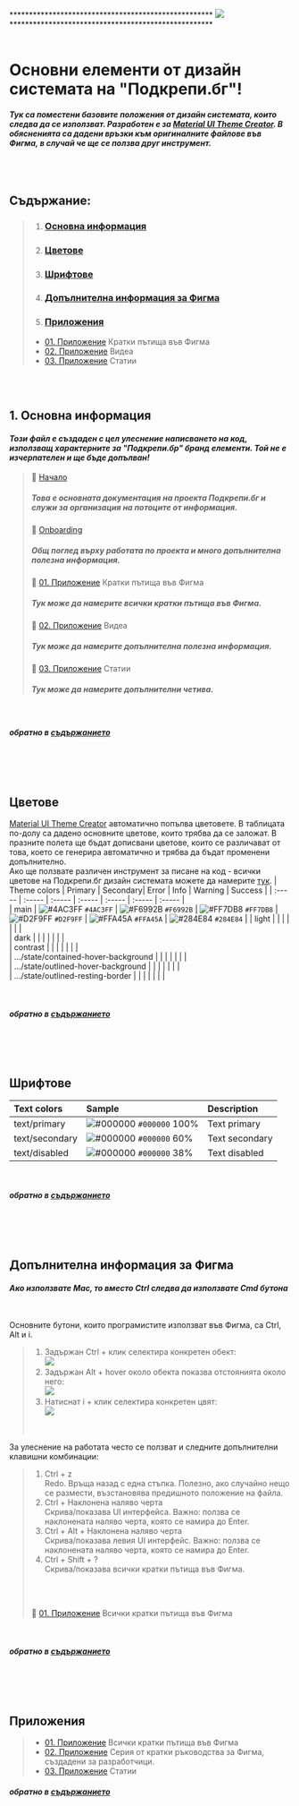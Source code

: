 **************************************************** ![](https://miro.medium.com/max/200/1*LRjLAzWqaLiYl4N5DZH8Kg.gif) ****************************************************
<br>
<br>


# Основни елементи от дизайн системата на "Подкрепи.бг"!
#### *Тук са поместени базовите положения от дизайн системата, които следва да се използват. Разработен е за [Material UI Theme Creator](https://bareynol.github.io/mui-theme-creator/). В обясненията са дадени връзки към оригиналните файлове във Фигма, в случай че ще се ползва друг инструмент.*
<br>
<br>

## Съдържание:

> 01. ### [Основна информация](https://github.com/podkrepi-bg/design/blob/main/readme.md#%D1%80%D1%8A%D0%BA%D0%BE%D0%B2%D0%BE%D0%B4%D1%81%D1%82%D0%B2%D0%B0)<br>
> 02. ### [Цветове](https://github.com/podkrepi-bg/design/blob/main/readme.md#%D1%80%D1%8A%D0%BA%D0%BE%D0%B2%D0%BE%D0%B4%D1%81%D1%82%D0%B2%D0%B0)<br>
> 03. ### [Шрифтове](https://github.com/podkrepi-bg/design/blob/main/readme.md#%D1%80%D0%B0%D0%B1%D0%BE%D1%82%D0%BD%D0%B0-%D1%81%D1%80%D0%B5%D0%B4%D0%B0)<br>
> 04. ###  [Допълнителна информация за Фигма](https://github.com/podkrepi-bg/design/blob/main/readme.md#%D0%B4%D0%BE%D0%BF%D1%8A%D0%BB%D0%BD%D0%B8%D1%82%D0%B5%D0%BB%D0%BD%D0%B0-%D0%B8%D0%BD%D1%84%D0%BE%D1%80%D0%BC%D0%B0%D1%86%D0%B8%D1%8F)<br>
> 05. ### [Приложения](https://github.com/podkrepi-bg/design/blob/main/readme.md#%D0%B4%D0%BE%D0%BF%D1%8A%D0%BB%D0%BD%D0%B8%D1%82%D0%B5%D0%BB%D0%BD%D0%B0-%D0%B8%D0%BD%D1%84%D0%BE%D1%80%D0%BC%D0%B0%D1%86%D0%B8%D1%8F)
>   * [01. Приложение](https://github.com/podkrepi-bg/design/blob/main/intro-Figma-UIkit/intro-Figma-UIkit-img/01Figma-small.png) Кратки пътища във Фигма
>   * [02. Приложение](https://www.youtube.com/watch?v=XA4fM5I4GvQ&list=PL7e8VJ_ZN6epq-oiYOufiuPI-fpDC2Mby&index=1) Видеа<br>
>   * [03. Приложение](https://www.figma.com/best-practices/tips-on-developer-handoff/an-overview-of-figma-for-developers/) Статии<br>


<br>
<br>

## 1. Основна информация


#### *Този файл е създаден с цел улеснение написването на код, използващ характерните за "Подкрепи.бр" бранд елементи. Той не е изчерпателен и ще бъде допълван!*



>&#x1F4D7; [Начало](https://docs.podkrepi.bg/general/?cacheBust=1634744774411)<br>
>##### Това е основната документация на проекта Подкрепи.бг и служи за организация на потоците от информация.
>&#x1F4D8; [Onboarding](https://docs.google.com/document/d/1aRMfnVBzc4xd3wV3-B_jsx3ykiBvmqFO5VhnafRH55o/edit)<br>
>##### Общ поглед върху работата по проекта и много допълнителна полезна информация. 
>&#x1F4D9; [01. Приложение](https://github.com/podkrepi-bg/design/blob/main/intro-Figma-UIkit/intro-Figma-UIkit-img/01Figma-small.png) Кратки пътища във Фигма<br>
>##### Тук може да намерите всички кратки пътища във Фигма.
>&#x1F4D9; [02. Приложение](https://www.youtube.com/watch?v=XA4fM5I4GvQ&list=PL7e8VJ_ZN6epq-oiYOufiuPI-fpDC2Mby&index=1) Видеа<br>
>##### Тук може да намерите допълнителна полезна информация.
>&#x1F4D9; [03. Приложение](https://www.figma.com/best-practices/tips-on-developer-handoff/an-overview-of-figma-for-developers/) Статии<br>
>##### Тук може да намерите допълнителни четива.
<br>

##### обратно в [съдържанието][1]
<br>
<br>
<br>

## Цветове

[Material UI Theme Creator](https://bareynol.github.io/mui-theme-creator/) автоматично попълва цветовете. В таблицата по-долу са дадено основните цветове, които трябва да се заложат. В празните полета ще бъдат дописвани цветове, които се различават от това, което се генерира автоматично и трябва да бъдат  променени допълнително. <br>
Ако ще ползвате различен инструмент за писане на код - всички цветове на Подкрепи.бг дизайн системата можете да намерите [тук](https://www.figma.com/file/MmvFKzUv6yE5U2wrOpWtwS/Podkrepi.bg?node-id=38%3A4557).
| 	Theme colors	                        | 	Primary | 	Secondary| Error	 | 	Info	 | 	Warning	 | Success	| 
| 	:-----	                                | 	:-----	| 	:-----	 | :-----	 | 	:-----	 | 	:-----	 | :-----	| 	
| 	main	                                | 	![#4AC3FF](https://via.placeholder.com/15/4AC3FF/000000?text=+) `#4AC3FF`	| 	![#F6992B](https://via.placeholder.com/15/F6992B/000000?text=+) `#F6992B`	 | ![#FF7DB8](https://via.placeholder.com/15/FF7DB8/000000?text=+) `#FF7DB8`	| 	![#D2F9FF](https://via.placeholder.com/15/D2F9FF/000000?text=+) `#D2F9FF`	| 	![#FFA45A](https://via.placeholder.com/15/FFA45A/000000?text=+) `#FFA45A`	 | ![#284E84](https://via.placeholder.com/15/284E84/000000?text=+) `#284E84`	| 
| 	light	                                | 		| 		 | 	| 		| 		 | 	| 	 
| 	dark	                                | 		| 		 | 	| 		| 		 | 	| 	
| 	contrast	                            | 		| 		 | 	| 		| 		 | 	| 		
| 	.../state/contained-hover-background	| 		| 		 | 	| 		| 		 | 	| 	 	
| 	.../state/outlined-hover-background	    | 		| 		 | 	| 		| 		 | 	| 	 	
| 	.../state/outlined-resting-border	    | 		| 		 | 	| 		| 		 | 	| 	 	

<br>

##### обратно в [съдържанието][1]
<br>
<br>
<br>

## Шрифтове 

| 	Text colors	 | Sample	 | 	Description	 | 
| 	:-----	 | 	:-----	 | 	:-----	 | 
| 	text/primary	| 	![#000000](https://via.placeholder.com/15/000000/000000?text=+) `#000000`	100%| 	Text primary	 | 
| 	text/secondary	| 	![#000000](https://via.placeholder.com/15/000000/000000?text=+) `#000000` 60%	| 	Text secondary	 | 
| 	text/disabled	| 	![#000000](https://via.placeholder.com/15/000000/000000?text=+) `#000000` 38%	| 	Text disabled	 |
<br>

##### обратно в [съдържанието][1]
<br>
<br>
<br>

## Допълнителна информация за Фигма

#### *Ако използвате Mac, то вместо Ctrl следва да използвате Cmd бутона*
<br>

 Основните бутони, които програмистите използват във Фигма, са Ctrl, Alt и i.
> 01. Задържан Ctrl + клик селектира конкретен обект:<br>
> ![](https://github.com/podkrepi-bg/design/blob/main/intro-Figma-UIkit/intro-Figma-UIkit-img/Ctrl.png)
> 01. Задържан Alt + hover около обекта показва отстоянията около него:<br>
> ![](https://github.com/podkrepi-bg/design/blob/main/intro-Figma-UIkit/intro-Figma-UIkit-img/Alt.png)
> 01. Натиснат i + клик селектира конкретен цвят:<br>
> ![](https://github.com/podkrepi-bg/design/blob/main/intro-Figma-UIkit/intro-Figma-UIkit-img/i.png)
> <br>
>
>
 За улеснение на работата често се ползват и следните допълнителни клавишни комбинации:
> 01. Ctrl + z <br>
> Redo. Връща назад с една стъпка. Полезно, ако случайно нещо се размести, възстановява предишното положение на файла.
> 01. Ctrl + Наклонена наляво черта<br>
> Скрива/показава UI интерфейса. Важно: ползва се наклонената наляво черта, която се намира до Enter. 
> 01. Ctrl + Alt + Наклонена наляво черта<br>
> Скрива/показава левия UI интерфейс. Важно: ползва се наклонената наляво черта, която се намира до Enter.
> 01. Ctrl + Shift  + ?<br>
> Скрива/показава всички кратки пътища във Фигма.
><br>
><br>
>
>&#x1F4D9; [01. Приложение](https://github.com/podkrepi-bg/design/blob/main/intro-Figma-UIkit/intro-Figma-UIkit-img/01Figma-small.png) Всички кратки пътища във Фигма<br>
<br>

##### обратно в [съдържанието][1]
<br>
<br>
<br>

## Приложения 

>   * [01. Приложение](https://github.com/podkrepi-bg/design/blob/main/intro-Figma-UIkit/intro-Figma-UIkit-img/01Figma-small.png) Всички кратки пътища във Фигма
>   * [02. Приложение](https://www.youtube.com/watch?v=XA4fM5I4GvQ&list=PL7e8VJ_ZN6epq-oiYOufiuPI-fpDC2Mby&index=1) Серия от кратки ръководства за Фигма, създадени за разработчици.
>   * [03. Приложение](https://www.figma.com/best-practices/tips-on-developer-handoff/an-overview-of-figma-for-developers/) Статии<br>

##### обратно в [съдържанието][1]



[1]:https://github.com/podkrepi-bg/design/blob/main/intro-Figma-UIkit/README.md#%D1%81%D1%8A%D0%B4%D1%8A%D1%80%D0%B6%D0%B0%D0%BD%D0%B8%D0%B5
